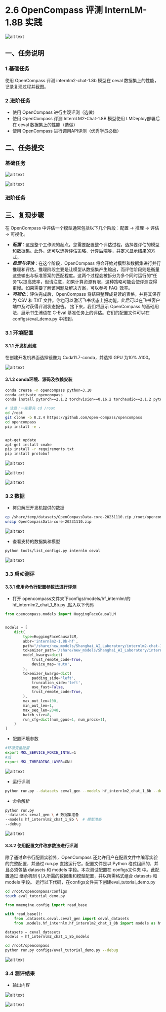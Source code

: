 # 2.6 OpenCompass 评测 InternLM-1.8B 实践
![alt text](image-58.png)

## 一、任务说明

### 1.基础任务

使用 OpenCompass 评测 internlm2-chat-1.8b 模型在 ceval 数据集上的性能，记录复现过程并截图。

### 2.进阶任务

- 使用 OpenCompass 进行主观评测（选做）
- 使用 OpenCompass 评测 InternLM2-Chat-1.8B 模型使用 LMDeploy部署后在 ceval 数据集上的性能（选做）
- 使用 OpenCompass 进行调用API评测（优秀学员必做）

## 二、任务提交

### 基础任务

![alt text](image-67.png)

![alt text](image-66.png)

### 进阶任务

## 三、复现步骤

在 OpenCompass 中评估一个模型通常包括以下几个阶段：配置 -> 推理 -> 评估 -> 可视化。

- ***配置***：这是整个工作流的起点。您需要配置整个评估过程，选择要评估的模型和数据集。此外，还可以选择评估策略、计算后端等，并定义显示结果的方式。
- ***推理与评估***：在这个阶段，OpenCompass 将会开始对模型和数据集进行并行推理和评估。推理阶段主要是让模型从数据集产生输出，而评估阶段则是衡量这些输出与标准答案的匹配程度。这两个过程会被拆分为多个同时运行的“任务”以提高效率，但请注意，如果计算资源有限，这种策略可能会使评测变得更慢。如果需要了解该问题及解决方案，可以参考 FAQ: 效率。
- ***可视化***：评估完成后，OpenCompass 将结果整理成易读的表格，并将其保存为 CSV 和 TXT 文件。你也可以激活飞书状态上报功能，此后可以在飞书客户端中及时获得评测状态报告。 接下来，我们将展示 OpenCompass 的基础用法，展示书生浦语在 C-Eval 基准任务上的评估。它们的配置文件可以在 configs/eval_demo.py 中找到。

### 3.1 环境配置

#### 3.1.1 开发机创建

在创建开发机界面选择镜像为 Cuda11.7-conda，并选择 GPU 为10% A100。

![alt text](image-59.png)

#### 3.1.2 conda环境、源码及依赖安装

```bash
conda create -n opencompass python=3.10
conda activate opencompass
conda install pytorch==2.1.2 torchvision==0.16.2 torchaudio==2.1.2 pytorch-cuda=12.1 -c pytorch -c nvidia -y

# 注意：一定要先 cd /root
cd /root
git clone -b 0.2.4 https://github.com/open-compass/opencompass
cd opencompass
pip install -e .


apt-get update
apt-get install cmake
pip install -r requirements.txt
pip install protobuf
```
![alt text](image-60.png)

![alt text](image-61.png)

![alt text](image-62.png)

### 3.2 数据

- 拷贝解压开发机提供的数据

```bash
cp /share/temp/datasets/OpenCompassData-core-20231110.zip /root/opencompass/
unzip OpenCompassData-core-20231110.zip
```

![alt text](image-63.png)

- 查看支持的数据集和模型

```bash
python tools/list_configs.py internlm ceval
```

![alt text](image-64.png)


### 3.3 启动测评

#### 3.3.1 使用命令行配置参数法进行评测

- 打开 opencompass文件夹下configs/models/hf_internlm/的hf_internlm2_chat_1_8b.py ,贴入以下代码

```python
from opencompass.models import HuggingFaceCausalLM


models = [
    dict(
        type=HuggingFaceCausalLM,
        abbr='internlm2-1.8b-hf',
        path="/share/new_models/Shanghai_AI_Laboratory/internlm2-chat-1_8b",
        tokenizer_path='/share/new_models/Shanghai_AI_Laboratory/internlm2-chat-1_8b',
        model_kwargs=dict(
            trust_remote_code=True,
            device_map='auto',
        ),
        tokenizer_kwargs=dict(
            padding_side='left',
            truncation_side='left',
            use_fast=False,
            trust_remote_code=True,
        ),
        max_out_len=100,
        min_out_len=1,
        max_seq_len=2048,
        batch_size=8,
        run_cfg=dict(num_gpus=1, num_procs=1),
    )
]
```
- 配置环境参数

```bash
#环境变量配置
export MKL_SERVICE_FORCE_INTEL=1
#或
export MKL_THREADING_LAYER=GNU
```

![alt text](image-65.png)

- 运行评测

```bash
python run.py --datasets ceval_gen --models hf_internlm2_chat_1_8b --debug
```

- 命令解析
```bash
python run.py
--datasets ceval_gen \ # 数据集准备
--models hf_internlm2_chat_1_8b \  # 模型准备
--debug
```

![alt text](image-67.png)

#### 3.3.2 使用配置文件改参数法进行评测
除了通过命令行配置实验外，OpenCompass 还允许用户在配置文件中编写实验的完整配置，并通过 run.py 直接运行它。配置文件是以 Python 格式组织的，并且必须包括 datasets 和 models 字段。本次测试配置在 configs文件夹 中。此配置通过 继承机制 引入所需的数据集和模型配置，并以所需格式组合 datasets 和 models 字段。 运行以下代码，在configs文件夹下创建eval_tutorial_demo.py

```bash
cd /root/opencompass/configs
touch eval_tutorial_demo.py
```

```python
from mmengine.config import read_base

with read_base():
    from .datasets.ceval.ceval_gen import ceval_datasets
    from .models.hf_internlm.hf_internlm2_chat_1_8b import models as hf_internlm2_chat_1_8b_models

datasets = ceval_datasets
models = hf_internlm2_chat_1_8b_models
```
```bash
cd /root/opencompass
python run.py configs/eval_tutorial_demo.py --debug
```

![alt text](image-66.png)

### 3.4 测评结果

- 输出内容

![alt text](image-67.png)

![alt text](image-66.png)

